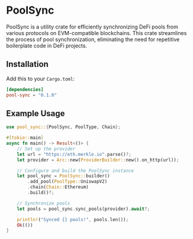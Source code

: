 # PoolSync

PoolSync is a utility crate for efficiently synchronizing DeFi pools from various protocols on EVM-compatible blockchains. This crate streamlines the process of pool synchronization, eliminating the need for repetitive boilerplate code in DeFi projects.


## Installation

Add this to your `Cargo.toml`:

```toml
[dependencies]
pool-sync = "0.1.0"
```

## Example Usage
```rust
use pool_sync::{PoolSync, PoolType, Chain};

#[tokio::main]
async fn main() -> Result<()> {
    // Set up the provider
    let url = "https://eth.merkle.io".parse()?;
    let provider = Arc::new(ProviderBuilder::new().on_http(url));

    // Configure and build the PoolSync instance
    let pool_sync = PoolSync::builder()
        .add_pool(PoolType::UniswapV2)
        .chain(Chain::Ethereum)
        .build()?;

    // Synchronize pools
    let pools = pool_sync.sync_pools(provider).await?;

    println!("Synced {} pools!", pools.len());
    Ok(())
}
```
